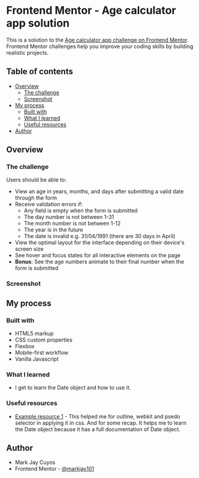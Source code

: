 # Frontend Mentor - Age calculator app solution

This is a solution to the [Age calculator app challenge on Frontend Mentor](https://www.frontendmentor.io/challenges/age-calculator-app-dF9DFFpj-Q). Frontend Mentor challenges help you improve your coding skills by building realistic projects. 

## Table of contents

- [Overview](#overview)
  - [The challenge](#the-challenge)
  - [Screenshot](#screenshot)
- [My process](#my-process)
  - [Built with](#built-with)
  - [What I learned](#what-i-learned)
  - [Useful resources](#useful-resources)
- [Author](#author)



## Overview

### The challenge

Users should be able to:

- View an age in years, months, and days after submitting a valid date through the form
- Receive validation errors if:
  - Any field is empty when the form is submitted
  - The day number is not between 1-31
  - The month number is not between 1-12
  - The year is in the future
  - The date is invalid e.g. 31/04/1991 (there are 30 days in April)
- View the optimal layout for the interface depending on their device's screen size
- See hover and focus states for all interactive elements on the page
- **Bonus**: See the age numbers animate to their final number when the form is submitted

### Screenshot

## My process

### Built with

- HTML5 markup
- CSS custom properties
- Flexbox
- Mobile-first workflow
- Vanilla Javascript

### What I learned
  - I get to learn the Date object and how to use it.

### Useful resources

- [Example resource 1](https://developer.mozilla.org/en-US/) - This helped me for outline, webkit and psedo selector in applying it in css. And for some recap. It helps me to learn the Date object because it has a full documentation of Date object.

## Author
  - Mark Jay Cuyos
- Frontend Mentor - [@markjay101](https://www.frontendmentor.io/profile/markjay101)
